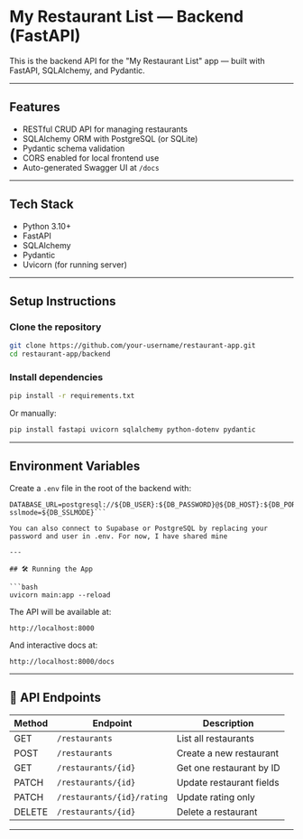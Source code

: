 #  My Restaurant List — Backend (FastAPI)

This is the backend API for the "My Restaurant List" app — built with FastAPI, SQLAlchemy, and Pydantic.

---

## Features

- RESTful CRUD API for managing restaurants
- SQLAlchemy ORM with PostgreSQL (or SQLite)
- Pydantic schema validation
- CORS enabled for local frontend use
- Auto-generated Swagger UI at `/docs`

---

## Tech Stack

- Python 3.10+
- FastAPI
- SQLAlchemy
- Pydantic
- Uvicorn (for running server)

---

## Setup Instructions

###  Clone the repository

```bash
git clone https://github.com/your-username/restaurant-app.git
cd restaurant-app/backend
```



### Install dependencies

```bash
pip install -r requirements.txt
```

Or manually:

```bash
pip install fastapi uvicorn sqlalchemy python-dotenv pydantic
```

---

## Environment Variables

Create a `.env` file in the root of the backend with:

```
DATABASE_URL=postgresql://${DB_USER}:${DB_PASSWORD}@${DB_HOST}:${DB_PORT}/${DB_NAME}?sslmode=${DB_SSLMODE}```

You can also connect to Supabase or PostgreSQL by replacing your password and user in .env. For now, I have shared mine 

---

## 🛠️ Running the App

```bash
uvicorn main:app --reload
```

The API will be available at:

```
http://localhost:8000
```

And interactive docs at:

```
http://localhost:8000/docs
```

---

## 📌 API Endpoints

| Method | Endpoint                      | Description                  |
|--------|-------------------------------|------------------------------|
| GET    | `/restaurants`                | List all restaurants         |
| POST   | `/restaurants`                | Create a new restaurant      |
| GET    | `/restaurants/{id}`           | Get one restaurant by ID     |
| PATCH  | `/restaurants/{id}`           | Update restaurant fields     |
| PATCH  | `/restaurants/{id}/rating`    | Update rating only           |
| DELETE | `/restaurants/{id}`           | Delete a restaurant          |

---

